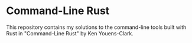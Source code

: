 # Command-Line Rust

This repository contains my solutions to the command-line tools built with Rust
in "Command-Line Rust" by Ken Youens-Clark.
